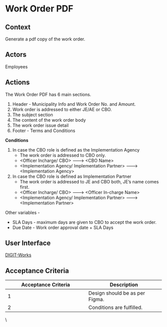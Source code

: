 # Work Order PDF

## Context

Generate a pdf copy of the work order.

## Actors

Employees

## Actions

The Work Order PDF has 6 main sections.

1. Header - Municipality Info and Work Order No. and Amount.
2. Work order is addressed to either JE/AE or CBO.
3. The subject section
4. The content of the work order body
5. The work order issue detail
6. Footer - Terms and Conditions

**Conditions**

1. In case the CBO role is defined as the Implementation Agency
   * The work order is addressed to CBO only.
   * \<Officer Incharge/ CBO> ---> \<CBO Name>
   * \<Implementation Agency/ Implementation Partner> ---> \<Implementation Agency>
2. In case the CBO role is defined as Implementation Partner
   * The work order is addressed to JE and CBO both, JE’s name comes first.
   * \<Officer Incharge/ CBO> ---> \<Officer In-charge Name>
   * \<Implementation Agency/ Implementation Partner> ---> \<Implementation Partner>

Other variables -

* SLA Days - maximum days are given to CBO to accept the work order.
* Due Date - Work order approval date + SLA Days

## **User Interface**

[<img src="https://static.figma.com/uploads/b6df2735e4cb368306acf5480b50f96e69f96099" alt="" data-size="line">DIGIT-Works](https://www.figma.com/file/M2P3O9WlKtxuLCjQKxLLDg/DIGIT-Works?node-id=3007-34151\&t=fsj3x2YAlWlUqPRx-4)

## **Acceptance Criteria**

<table><thead><tr><th width="244">Acceptance Criteria</th><th>Description</th></tr></thead><tbody><tr><td>1</td><td>Design should be as per Figma.</td></tr><tr><td>2</td><td>Conditions are fulfilled.</td></tr></tbody></table>

\
